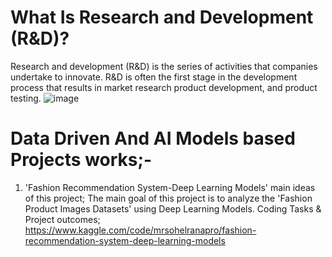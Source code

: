# What Is Research and Development (R&D)?
Research and development (R&D) is the series of activities that companies undertake to innovate. R&D is often the first stage in the 
development process that results in market research product development, and product testing.
![image](https://github.com/SohelRana-aiub-Pro/Research-And-Development-Based-Projects/assets/133596903/c298ca74-50c8-4d96-8a60-0eae4b2d4fde)


# Data Driven And AI Models based Projects works;-

1. 'Fashion Recommendation System-Deep Learning Models'
    main ideas of this project; The main goal of this project is to analyze the 'Fashion Product Images Datasets' using Deep Learning Models.
    Coding Tasks & Project outcomes; https://www.kaggle.com/code/mrsohelranapro/fashion-recommendation-system-deep-learning-models 
